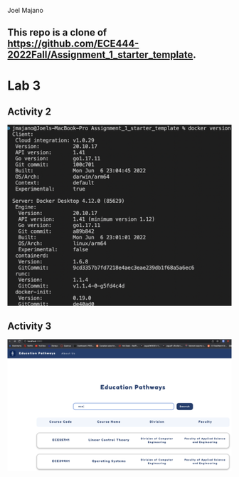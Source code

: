 Joel Majano

## This repo is a clone of https://github.com/ECE444-2022Fall/Assignment_1_starter_template.

# Lab 3

## Activity 2
![](images/Activity2.png)

## Activity 3
![](images/Activity3.png)